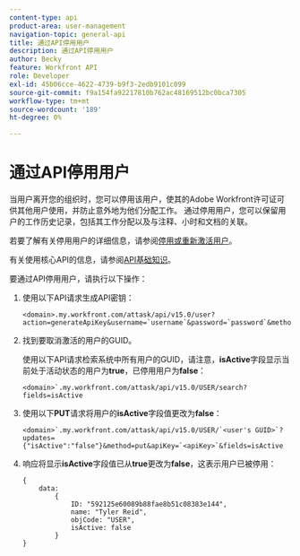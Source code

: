 ```yaml
---
content-type: api
product-area: user-management
navigation-topic: general-api
title: 通过API停用用户
description: 通过API停用用户
author: Becky
feature: Workfront API
role: Developer
exl-id: 45b06cce-4622-4739-b9f3-2edb9101c099
source-git-commit: f9a154fa92217810b762ac48169512bc0bca7305
workflow-type: tm+mt
source-wordcount: '189'
ht-degree: 0%

---
```



# 通过API停用用户

当用户离开您的组织时，您可以停用该用户，使其的Adobe Workfront许可证可供其他用户使用，并防止意外地为他们分配工作。 通过停用用户，您可以保留用户的工作历史记录，包括其工作分配以及与注释、小时和文档的关联。

若要了解有关停用用户的详细信息，请参阅[停用或重新激活用户](../../administration-and-setup/add-users/create-and-manage-users/deactivate-a-user.md)。

有关使用核心API的信息，请参阅[API基础知识](../../wf-api/general/api-basics.md)。

要通过API停用用户，请执行以下操作：

1. 使用以下API请求生成API密钥：

   ```
   <domain>.my.workfront.com/attask/api/v15.0/user?action=generateApiKey&username=`username`&password=`password`&method=PUT`
   ```

1. 找到要取消激活的用户的GUID。

   使用以下API请求检索系统中所有用户的GUID，请注意，**isActive**&#x200B;字段显示当前处于活动状态的用户为&#x200B;**true**，已停用用户为&#x200B;**false**：

   ```
   <domain>`.my.workfront.com/attask/api/v15.0/USER/search?fields=isActive
   ```

1. 使用以下&#x200B;**PUT**&#x200B;请求将用户的&#x200B;**isActive**&#x200B;字段值更改为&#x200B;**false**：

   ```
   <domain>`.my.workfront.com/attask/api/v15.0/USER/`<user's GUID>`?updates={"isActive":"false"}&method=put&apiKey=`<apiKey>`&fields=isActive
   ```

1. 响应将显示&#x200B;**isActive**&#x200B;字段值已从&#x200B;**true**&#x200B;更改为&#x200B;**false**，这表示用户已被停用：

   <!-- [Copy](javascript:void(0);) -->
   <pre><code>{<br>&nbsp;&nbsp;&nbsp;&nbsp;data:&nbsp;&nbsp;&nbsp;&nbsp;&nbsp;&nbsp;<br>&nbsp;&nbsp;&nbsp;&nbsp;&nbsp;&nbsp;&nbsp;&nbsp;{&nbsp;&nbsp;&nbsp;&nbsp;&nbsp;&nbsp;&nbsp;&nbsp;&nbsp;&nbsp;<br>&nbsp;&nbsp;&nbsp;&nbsp;&nbsp;&nbsp;&nbsp;&nbsp;&nbsp;&nbsp;&nbsp;&nbsp;ID:&nbsp;"592125e60089b88fae8b51c08383e144",<br>&nbsp;&nbsp;&nbsp;&nbsp;&nbsp;&nbsp;&nbsp;&nbsp;&nbsp;&nbsp;&nbsp;&nbsp;name:&nbsp;"Tyler Reid",<br>&nbsp;&nbsp;&nbsp;&nbsp;&nbsp;&nbsp;&nbsp;&nbsp;&nbsp;&nbsp;&nbsp;&nbsp;objCode:&nbsp;"USER",<br>&nbsp;&nbsp;&nbsp;&nbsp;&nbsp;&nbsp;&nbsp;&nbsp;&nbsp;&nbsp;&nbsp;&nbsp;isActive:&nbsp;false&nbsp;&nbsp;&nbsp;&nbsp;&nbsp;<br>&nbsp;&nbsp;&nbsp;&nbsp;&nbsp;&nbsp;&nbsp;&nbsp;}<br>}<br></code></pre>
